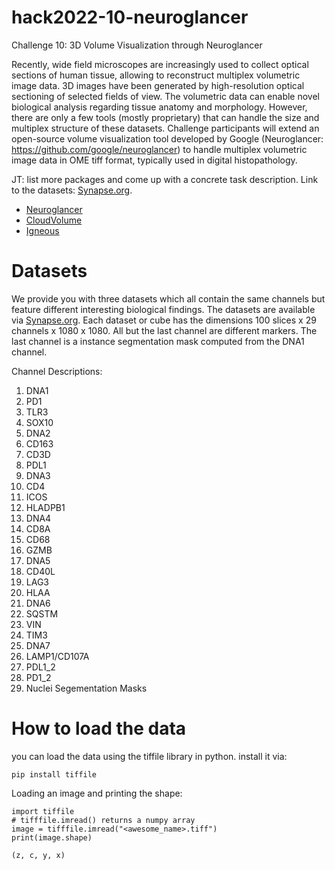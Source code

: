 # hack2022-10-neuroglancer
Challenge 10: 3D Volume Visualization through Neuroglancer

Recently, wide field microscopes are increasingly used to collect optical sections of human tissue, allowing to reconstruct multiplex volumetric image data. 3D images have been generated by high-resolution optical sectioning of selected fields of view. The volumetric data can enable novel biological analysis regarding tissue anatomy and morphology. However, there are only a few tools (mostly proprietary) that can handle the size and multiplex structure of these datasets. Challenge participants will extend an open-source volume visualization tool developed by Google (Neuroglancer: https://github.com/google/neuroglancer) to handle multiplex volumetric image data in OME tiff format, typically used in digital histopathology.



JT: list more packages and come up with a concrete task description. Link to the datasets: [Synapse.org](https://www.synapse.org/#!Synapse:syn26848775).

* [Neuroglancer](https://github.com/google/neuroglancer)
* [CloudVolume](https://github.com/seung-lab/cloud-volume)
* [Igneous](https://github.com/seung-lab/igneous)

# Datasets
We provide you with three datasets which all contain the same channels but feature different interesting biological findings. The datasets are available via [Synapse.org](https://www.synapse.org/#!Synapse:syn26848775).
Each dataset or cube has the dimensions 100 slices x 29 channels x 1080 x 1080. All but the last channel are different markers. The last channel is a instance segmentation mask computed from the DNA1 channel.

Channel Descriptions:
1. DNA1
2. PD1
3. TLR3
4. SOX10
5. DNA2
6. CD163
7. CD3D
8. PDL1
9. DNA3
10. CD4
11. ICOS
12. HLADPB1
13. DNA4
14. CD8A
15. CD68
16. GZMB
17. DNA5
18. CD40L
19. LAG3
20. HLAA
21. DNA6
22. SQSTM
23. VIN
24. TIM3
25. DNA7
26. LAMP1/CD107A
27. PDL1_2
28. PD1_2
29. Nuclei Segementation Masks

# How to load the data
you can load the data using the tiffile library in python.
install it via:
```
pip install tiffile
```
Loading an image and printing the shape:
```
import tiffile
# tifffile.imread() returns a numpy array 
image = tifffile.imread("<awesome_name>.tiff")
print(image.shape)

(z, c, y, x)
```
